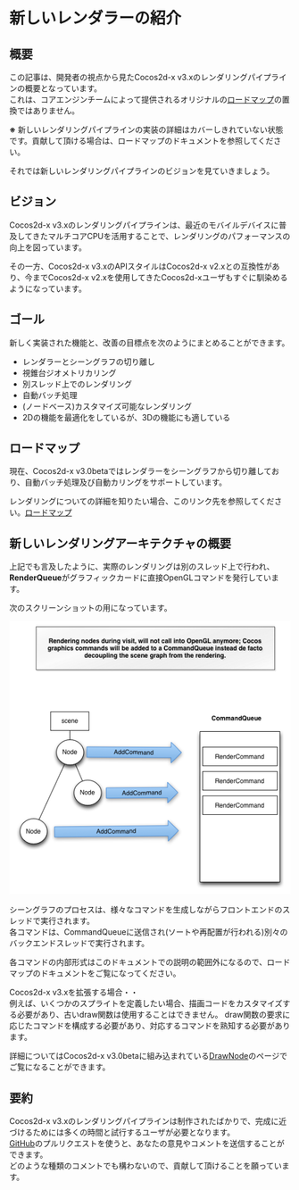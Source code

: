 # 新しいレンダラーの紹介

## 概要
この記事は、開発者の視点から見たCocos2d-x v3.xのレンダリングパイプラインの概要となっています。  
これは、コアエンジンチームによって提供されるオリジナルの[ロードマップ](https://docs.google.com/document/d/17zjC55vbP_PYTftTZEuvqXuMb9PbYNxRFu0EGTULPK8/edit)の置換ではありません。

**※** 新しいレンダリングパイプラインの実装の詳細はカバーしきれていない状態です。貢献して頂ける場合は、ロードマップのドキュメントを参照してください。

それでは新しいレンダリングパイプラインのビジョンを見ていきましょう。

## ビジョン
Cocos2d-x v3.xのレンダリングパイプラインは、最近のモバイルデバイスに普及してきたマルチコアCPUを活用することで、レンダリングのパフォーマンスの向上を図っています。

その一方、Cocos2d-x v3.xのAPIスタイルはCocos2d-x v2.xとの互換性があり、今までCocos2d-x v2.xを使用してきたCocos2d-xユーザもすぐに馴染めるようになっています。

## ゴール
新しく実装された機能と、改善の目標点を次のようにまとめることができます。

- レンダラーとシーングラフの切り離し
- 視錐台ジオメトリカリング
- 別スレッド上でのレンダリング
- 自動バッチ処理
- (ノードベース)カスタマイズ可能なレンダリング
- 2Dの機能を最適化をしているが、3Dの機能にも適している

## ロードマップ
現在、Cocos2d-x v3.0betaではレンダラーをシーングラフから切り離しており、自動バッチ処理及び自動カリングをサポートしています。

レンダリングについての詳細を知りたい場合、このリンク先を参照してください。[ロードマップ](https://docs.google.com/document/d/17zjC55vbP_PYTftTZEuvqXuMb9PbYNxRFu0EGTULPK8/edit#heading=h.dii2kgdfqgcp)

## 新しいレンダリングアーキテクチャの概要
上記でも言及したように、実際のレンダリングは別のスレッド上で行われ、**RenderQueue**がグラフィックカードに直接OpenGLコマンドを発行しています。

次のスクリーンショットの用になっています。

![architecture](./res/architexture.png)

シーングラフのプロセスは、様々なコマンドを生成しながらフロントエンドのスレッドで実行されます。  
各コマンドは、CommandQueueに送信され(ソートや再配置が行われる)別々のバックエンドスレッドで実行されます。

各コマンドの内部形式はこのドキュメントでの説明の範囲外になるので、ロードマップのドキュメントをご覧になってください。

Cocos2d-x v3.xを拡張する場合・・  
例えば、いくつかのスプライトを定義したい場合、描画コードをカスタマイズする必要があり、古いdraw関数は使用することはできません。
draw関数の要求に応じたコマンドを構成する必要があり、対応するコマンドを熟知する必要があります。

詳細についてはCocos2d-x v3.0betaに組み込まれている[DrawNode](https://github.com/chukong/cocos2d-x/blob/develop/cocos/2d/CCDrawNode.cpp)のページでご覧になることができます。

## 要約
Cocos2d-x v3.xのレンダリングパイプラインは制作されたばかりで、完成に近づけるためには多くの時間と試行するユーザが必要となります。  
[GitHub](https://github.com/cocos2d/cocos2d-x)のプルリクエストを使うと、あなたの意見やコメントを送信することができます。  
どのような種類のコメントでも構わないので、貢献して頂けることを願っています。